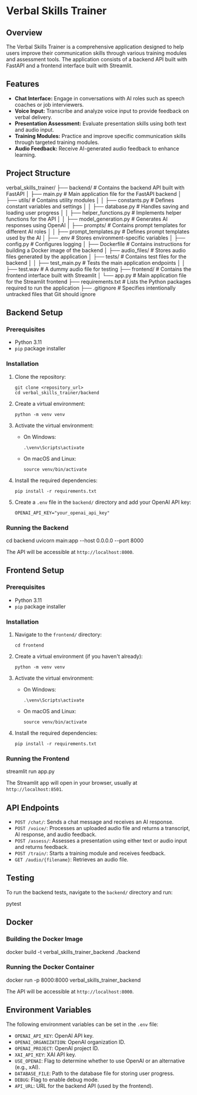 # Verbal Skills Trainer

## Overview

The Verbal Skills Trainer is a comprehensive application designed to help users improve their communication skills through various training modules and assessment tools. The application consists of a backend API built with FastAPI and a frontend interface built with Streamlit.

## Features

-   **Chat Interface:** Engage in conversations with AI roles such as speech coaches or job interviewers.
-   **Voice Input:** Transcribe and analyze voice input to provide feedback on verbal delivery.
-   **Presentation Assessment:** Evaluate presentation skills using both text and audio input.
-   **Training Modules:** Practice and improve specific communication skills through targeted training modules.
-   **Audio Feedback:** Receive AI-generated audio feedback to enhance learning.

## Project Structure

verbal_skills_trainer/
├── backend/ # Contains the backend API built with FastAPI
│ ├── main.py # Main application file for the FastAPI backend
│ ├── utils/ # Contains utility modules
│ │ ├── constants.py # Defines constant variables and settings
│ │ ├── database.py # Handles saving and loading user progress
│ │ ├── helper_functions.py # Implements helper functions for the API
│ │ ├── model_generation.py # Generates AI responses using OpenAI
│ ├── prompts/ # Contains prompt templates for different AI roles
│ │ ├── prompt_templates.py # Defines prompt templates used by the AI
│ ├── .env # Stores environment-specific variables
│ ├── config.py # Configures logging
│ ├── Dockerfile # Contains instructions for building a Docker image of the backend
│ ├── audio_files/ # Stores audio files generated by the application
│ ├── tests/ # Contains test files for the backend
│ │ ├── test_main.py # Tests the main application endpoints
│ │ ├── test.wav # A dummy audio file for testing
├── frontend/ # Contains the frontend interface built with Streamlit
│ └── app.py # Main application file for the Streamlit frontend
├── requirements.txt # Lists the Python packages required to run the application
├── .gitignore # Specifies intentionally untracked files that Git should ignore


## Backend Setup

### Prerequisites

-   Python 3.11
-   `pip` package installer

### Installation

1.  Clone the repository:

    ```
    git clone <repository_url>
    cd verbal_skills_trainer/backend
    ```

2.  Create a virtual environment:

    ```
    python -m venv venv
    ```

3.  Activate the virtual environment:

    -   On Windows:

        ```
        .\venv\Scripts\activate
        ```

    -   On macOS and Linux:

        ```
        source venv/bin/activate
        ```

4.  Install the required dependencies:

    ```
    pip install -r requirements.txt
    ```

5.  Create a `.env` file in the `backend/` directory and add your OpenAI API key:

    ```
    OPENAI_API_KEY="your_openai_api_key"
    ```

### Running the Backend

cd backend
uvicorn main:app --host 0.0.0.0 --port 8000

The API will be accessible at `http://localhost:8000`.

## Frontend Setup

### Prerequisites

-   Python 3.11
-   `pip` package installer

### Installation

1.  Navigate to the `frontend/` directory:

    ```
    cd frontend
    ```

2.  Create a virtual environment (if you haven't already):

    ```
    python -m venv venv
    ```

3.  Activate the virtual environment:

    -   On Windows:

        ```
        .\venv\Scripts\activate
        ```

    -   On macOS and Linux:

        ```
        source venv/bin/activate
        ```

4.  Install the required dependencies:

    ```
    pip install -r requirements.txt
    ```

### Running the Frontend

streamlit run app.py

The Streamlit app will open in your browser, usually at `http://localhost:8501`.

## API Endpoints

-   `POST /chat/`: Sends a chat message and receives an AI response.
-   `POST /voice/`: Processes an uploaded audio file and returns a transcript, AI response, and audio feedback.
-   `POST /assess/`: Assesses a presentation using either text or audio input and returns feedback.
-   `POST /train/`: Starts a training module and receives feedback.
-   `GET /audio/{filename}`: Retrieves an audio file.

## Testing

To run the backend tests, navigate to the `backend/` directory and run:

pytest

## Docker

### Building the Docker Image

docker build -t verbal_skills_trainer_backend ./backend


### Running the Docker Container

docker run -p 8000:8000 verbal_skills_trainer_backend


The API will be accessible at `http://localhost:8000`.

## Environment Variables

The following environment variables can be set in the `.env` file:

-   `OPENAI_API_KEY`: OpenAI API key.
-   `OPENAI_ORGANIZATION`: OpenAI organization ID.
-   `OPENAI_PROJECT`: OpenAI project ID.
-   `XAI_API_KEY`: XAI API key.
-   `USE_OPENAI`: Flag to determine whether to use OpenAI or an alternative (e.g., xAI).
-   `DATABASE_FILE`: Path to the database file for storing user progress.
-   `DEBUG`: Flag to enable debug mode.
-   `API_URL`: URL for the backend API (used by the frontend).
